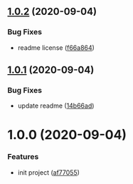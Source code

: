 ## [1.0.2](https://github.com/serverless-plus/serverless-updater/compare/v1.0.1...v1.0.2) (2020-09-04)

### Bug Fixes

- readme license ([f66a864](https://github.com/serverless-plus/serverless-updater/commit/f66a8640c2e922de7fa6e410d9c43abc7a5d67e8))

## [1.0.1](https://github.com/serverless-plus/serverless-updater/compare/v1.0.0...v1.0.1) (2020-09-04)

### Bug Fixes

- update readme ([14b66ad](https://github.com/serverless-plus/serverless-updater/commit/14b66ad87683ab2f2f8f81b0c338463317fe1b2d))

# 1.0.0 (2020-09-04)

### Features

- init project ([af77055](https://github.com/serverless-plus/serverless-updater/commit/af7705563dfb154a39838a81db91717eb6135d3c))
